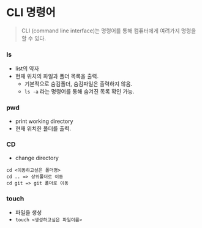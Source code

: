 # CLI 명령어

> CLI (command line interface)는 명령어를 통해 컴퓨터에게 여려가지 명령을 할 수 있다.



### ls 

- list의 약자
- 현재 위치의 파일과 폴더 목록을 출력.
  - 기본적으로 숨김폴더, 숨김파일은 출력하지 않음.
  - `ls -a` 라는 명령어를 통해 숨겨진 목록 확인 가능.



### pwd

- print working directory
- 현재 위치한 폴더를 출력.



### CD

- change directory

```
cd <이동하고싶은 폴더명>
cd .. => 상위폴더로 이동
cd git => git 폴더로 이동
```



### touch

- 파일을 생성
- `touch <생성하고싶은 파일이름>`



